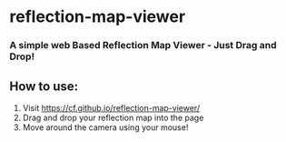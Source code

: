 # reflection-map-viewer
### A simple web Based Reflection Map Viewer - Just Drag and Drop!
## How to use:
1. Visit https://cf.github.io/reflection-map-viewer/
2. Drag and drop your reflection map into the page
3. Move around the camera using your mouse!
